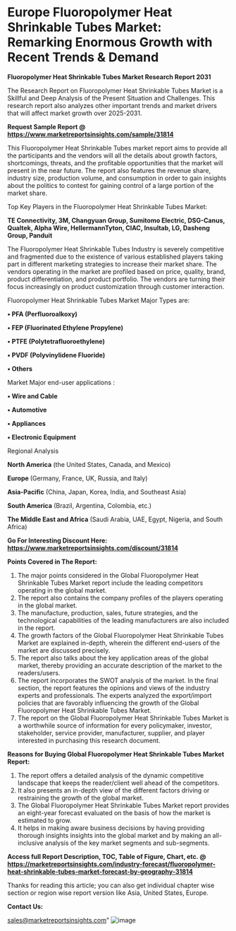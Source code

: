  # Europe Fluoropolymer Heat Shrinkable Tubes Market: Remarking Enormous Growth with Recent Trends & Demand

<strong>Fluoropolymer Heat Shrinkable Tubes Market Research Report 2031</strong>

The Research Report on Fluoropolymer Heat Shrinkable Tubes Market is a Skillful and Deep Analysis of the Present Situation and Challenges. This research report also analyzes other important trends and market drivers that will affect market growth over 2025-2031.

<strong>Request Sample Report @ <a href=https://www.marketreportsinsights.com/sample/31814>https://www.marketreportsinsights.com/sample/31814</a></strong>

This Fluoropolymer Heat Shrinkable Tubes market report aims to provide all the participants and the vendors will all the details about growth factors, shortcomings, threats, and the profitable opportunities that the market will present in the near future. The report also features the revenue share, industry size, production volume, and consumption in order to gain insights about the politics to contest for gaining control of a large portion of the market share.

Top Key Players in the Fluoropolymer Heat Shrinkable Tubes Market:

<strong>TE Connectivity, 3M, Changyuan Group, Sumitomo Electric, DSG-Canus, Qualtek, Alpha Wire, HellermannTyton, CIAC, Insultab, LG, Dasheng Group, Panduit</strong>

The Fluoropolymer Heat Shrinkable Tubes Industry is severely competitive and fragmented due to the existence of various established players taking part in different marketing strategies to increase their market share. The vendors operating in the market are profiled based on price, quality, brand, product differentiation, and product portfolio. The vendors are turning their focus increasingly on product customization through customer interaction.

Fluoropolymer Heat Shrinkable Tubes Market Major Types are:

<strong>• PFA (Perfluoroalkoxy)

• FEP (Fluorinated Ethylene Propylene)

• PTFE (Polytetrafluoroethylene)

• PVDF (Polyvinylidene Fluoride)

• Others</strong>

Market Major end-user applications :

<strong>• Wire and Cable

• Automotive

• Appliances

• Electronic Equipment</strong>

Regional Analysis

</u><strong><b>North America</b></strong> (the United States, Canada, and Mexico)

<strong><b>Europe </b></strong>(Germany, France, UK, Russia, and Italy)

<strong><b>Asia-Pacific</b></strong> (China, Japan, Korea, India, and Southeast Asia)

<strong><b>South America</b></strong> (Brazil, Argentina, Colombia, etc.)

<strong><b>The Middle East and Africa</b></strong> (Saudi Arabia, UAE, Egypt, Nigeria, and South Africa)

<strong>Go For Interesting Discount Here: <a href=https://www.marketreportsinsights.com/discount/31814>https://www.marketreportsinsights.com/discount/31814</a></strong>

<strong>Points Covered in The Report:</strong>
<ol>
  <li>The major points considered in the Global Fluoropolymer Heat Shrinkable Tubes Market report include the leading competitors operating in the global market.</li>
  <li>The report also contains the company profiles of the players operating in the global market.</li>
  <li>The manufacture, production, sales, future strategies, and the technological capabilities of the leading manufacturers are also included in the report.</li>
  <li>The growth factors of the Global Fluoropolymer Heat Shrinkable Tubes Market are explained in-depth, wherein the different end-users of the market are discussed precisely.</li>
  <li>The report also talks about the key application areas of the global market, thereby providing an accurate description of the market to the readers/users.</li>
  <li>The report incorporates the SWOT analysis of the market. In the final section, the report features the opinions and views of the industry experts and professionals. The experts analyzed the export/import policies that are favorably influencing the growth of the Global Fluoropolymer Heat Shrinkable Tubes Market.</li>
  <li>The report on the Global Fluoropolymer Heat Shrinkable Tubes Market is a worthwhile source of information for every policymaker, investor, stakeholder, service provider, manufacturer, supplier, and player interested in purchasing this research document.</li>
</ol>
<strong>Reasons for Buying Global Fluoropolymer Heat Shrinkable Tubes Market Report:</strong>

<ol>
  <li>The report offers a detailed analysis of the dynamic competitive landscape that keeps the reader/client well ahead of the competitors.</li>
  <li>It also presents an in-depth view of the different factors driving or restraining the growth of the global market.</li>
  <li>The Global Fluoropolymer Heat Shrinkable Tubes Market report provides an eight-year forecast evaluated on the basis of how the market is estimated to grow.</li>
  <li>It helps in making aware business decisions by having providing thorough insights insights into the global market and by making an all-inclusive analysis of the key market segments and sub-segments.</li>
</ol>
<strong>Access full Report Description, TOC, Table of Figure, Chart, etc. @ <a href=https://marketreportsinsights.com/industry-forecast/fluoropolymer-heat-shrinkable-tubes-market-forecast-by-geography-31814>https://marketreportsinsights.com/industry-forecast/fluoropolymer-heat-shrinkable-tubes-market-forecast-by-geography-31814</a></strong>


Thanks for reading this article; you can also get individual chapter wise section or region wise report version like Asia, United States, Europe.

<strong>Contact Us:</strong>

sales@marketreportsinsights.com"
![image](https://github.com/user-attachments/assets/d58fdebe-8e1a-41df-a265-befbd63e475f)
